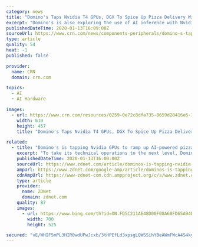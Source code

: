 ```yaml
---
category: news
title: "Domino's Taps Nvidia T4 GPUs, DGX To Spice Up Pizza Delivery With AI"
excerpt: "Domino's is also exploring the use of AI inference with Nvidia's T4 GPUs for computer vision applications that ... Nvidia CEO Jensen Huang said that T4 GPUs were \"really kicking into gear\" as the chipmaker's inference chips surpassed Tesla V100 training GPUs in sales for the first time. \"This year we started to see the growth of inference ..."
publishedDateTime: 2020-01-13T16:09:00Z
sourceUrl: https://www.crn.com/news/components-peripherals/domino-s-taps-nvidia-t4-gpus-dgx-to-spice-up-pizza-delivery-with-ai
type: article
quality: 54
heat: -1
published: false

provider:
  name: CRN
  domain: crn.com

topics:
  - AI
  - AI Hardware

images:
  - url: https://www.crn.com/resources/0259-0e72c8dfa735-8659d28416e6-1000/dominos-restaurant.jpg
    width: 610
    height: 457
    title: "Domino's Taps Nvidia T4 GPUs, DGX To Spice Up Pizza Delivery With AI"

related:
  - title: "Domino's is tapping Nvidia GPUs to ramp up AI-powered pizza delivery"
    excerpt: "To take its technical operations to the next level, Domino's is leveraging Nvidia GPUs to accelerate and improve its AI-powered applications. What is AI? Everything you need to know about Artificial Intelligence A guide to artificial intelligence, from machine learning and general AI to neural networks. Read More Domino's \"has grown our data ..."
    publishedDateTime: 2020-01-13T16:00:00Z
    sourceUrl: https://www.zdnet.com/article/dominos-is-tapping-nvidia-gpus-to-ramp-up-ai-powered-pizza-delivery/
    ampUrl: https://www.zdnet.com/google-amp/article/dominos-is-tapping-nvidia-gpus-to-ramp-up-ai-powered-pizza-delivery/
    cdnAmpUrl: https://www-zdnet-com.cdn.ampproject.org/c/s/www.zdnet.com/google-amp/article/dominos-is-tapping-nvidia-gpus-to-ramp-up-ai-powered-pizza-delivery/
    type: article
    provider:
      name: ZDNet
      domain: zdnet.com
    quality: 87
    images:
      - url: https://www.bing.com/th?id=ON.FD5C211AE48D00F08A68FD65A94D176B
        width: 700
        height: 525

secured: "vE/WHIF5mPL3HIR0wdUPwJcxb/3tHPEfLd3xpsgLQWSSihYBeAWmFWcA4S4ky4ax9l4HX+c1LkMTNCbx6GOJ3m9M0aBfCTDqqyksQWnRC6JIaTIkD/WleVBlv87d+I5s9dKlyYVEOWt/PG0ISmVCqNJfVSIVXTBPyL5eVfoncPrwptZPxwohv2i60sNBSaS9uH2gHPVQ74bmFT/PH3oWtN8ACyF6wkxnQ4xgOc6bhyp0Y6M8QONM3XJCKspcknBZAnVrEX8PDw2Y53jN2qS32w==;g7roGHyOL40UbMsJcDs6xA=="
---
```


